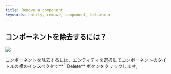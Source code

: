 ```yaml
---
title: Remove a component
keywords: entity, remove, component, behaviour
---
```


## コンポーネントを除去するには？

<img src="https://playcanvas.com/static-assets/instructions/remove_component.jpg" />

コンポーネントを除去するには、エンティティを選択してコンポーネントのタイトルの横のインスペクタで**<span class="font-icon">&#57636;</span> Delete** ボタンをクリックします。

